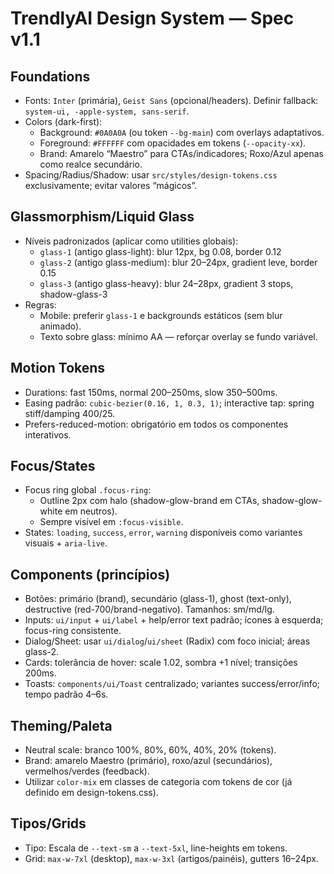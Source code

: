 # TrendlyAI Design System — Spec v1.1

## Foundations
- Fonts: `Inter` (primária), `Geist Sans` (opcional/headers). Definir fallback: `system-ui, -apple-system, sans-serif`.
- Colors (dark-first):
  - Background: `#0A0A0A` (ou token `--bg-main`) com overlays adaptativos.
  - Foreground: `#FFFFFF` com opacidades em tokens (`--opacity-xx`).
  - Brand: Amarelo “Maestro” para CTAs/indicadores; Roxo/Azul apenas como realce secundário.
- Spacing/Radius/Shadow: usar `src/styles/design-tokens.css` exclusivamente; evitar valores “mágicos”.

## Glassmorphism/Liquid Glass
- Níveis padronizados (aplicar como utilities globais):
  - `glass-1` (antigo glass-light): blur 12px, bg 0.08, border 0.12
  - `glass-2` (antigo glass-medium): blur 20–24px, gradient leve, border 0.15
  - `glass-3` (antigo glass-heavy): blur 24–28px, gradient 3 stops, shadow-glass-3
- Regras:
  - Mobile: preferir `glass-1` e backgrounds estáticos (sem blur animado).
  - Texto sobre glass: mínimo AA — reforçar overlay se fundo variável.

## Motion Tokens
- Durations: fast 150ms, normal 200–250ms, slow 350–500ms.
- Easing padrão: `cubic-bezier(0.16, 1, 0.3, 1)`; interactive tap: spring stiff/damping 400/25.
- Prefers-reduced-motion: obrigatório em todos os componentes interativos.

## Focus/States
- Focus ring global `.focus-ring`:
  - Outline 2px com halo (shadow-glow-brand em CTAs, shadow-glow-white em neutros).
  - Sempre visível em `:focus-visible`.
- States: `loading`, `success`, `error`, `warning` disponíveis como variantes visuais + `aria-live`.

## Components (princípios)
- Botões: primário (brand), secundário (glass-1), ghost (text-only), destructive (red-700/brand-negativo). Tamanhos: sm/md/lg.
- Inputs: `ui/input` + `ui/label` + help/error text padrão; ícones à esquerda; focus-ring consistente.
- Dialog/Sheet: usar `ui/dialog`/`ui/sheet` (Radix) com foco inicial; áreas glass-2.
- Cards: tolerância de hover: scale 1.02, sombra +1 nível; transições 200ms.
- Toasts: `components/ui/Toast` centralizado; variantes success/error/info; tempo padrão 4–6s.

## Theming/Paleta
- Neutral scale: branco 100%, 80%, 60%, 40%, 20% (tokens).
- Brand: amarelo Maestro (primário), roxo/azul (secundários), vermelhos/verdes (feedback).
- Utilizar `color-mix` em classes de categoria com tokens de cor (já definido em design-tokens.css).

## Tipos/Grids
- Tipo: Escala de `--text-sm` a `--text-5xl`, line-heights em tokens.
- Grid: `max-w-7xl` (desktop), `max-w-3xl` (artigos/painéis), gutters 16–24px.

